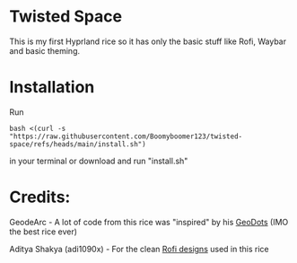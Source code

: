 # Twisted Space

This is my first Hyprland rice so it has only the basic stuff like Rofi, Waybar and basic theming.

# Installation
Run
```
bash <(curl -s "https://raw.githubusercontent.com/Boomyboomer123/twisted-space/refs/heads/main/install.sh")
```
in your terminal or download and run "install.sh"

# Credits:

GeodeArc - A lot of code from this rice was "inspired" by his [GeoDots](https://github.com/GeodeArc/GeoDots) (IMO the best rice ever)

Aditya Shakya (adi1090x) - For the clean [Rofi designs](https://github.com/adi1090x/rofi) used in this rice
